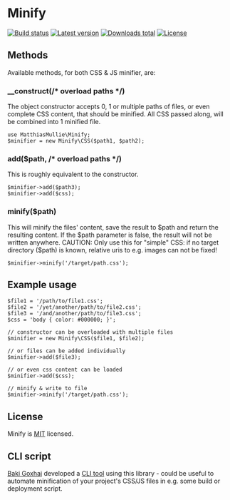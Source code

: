 # Minify

[![Build status](https://api.travis-ci.org/matthiasmullie/minify.svg?branch=master)](https://travis-ci.org/matthiasmullie/minify)
[![Latest version](http://img.shields.io/packagist/v/matthiasmullie/minify.svg)](https://packagist.org/packages/matthiasmullie/minify)
[![Downloads total](http://img.shields.io/packagist/dt/matthiasmullie/minify.svg)](https://packagist.org/packages/matthiasmullie/minify)
[![License](http://img.shields.io/packagist/l/matthiasmullie/minify.svg)](https://github.com/matthiasmullie/minify/blob/master/LICENSE)

## Methods
Available methods, for both CSS & JS minifier, are:

### __construct(/* overload paths */)
The object constructor accepts 0, 1 or multiple paths of files, or even complete CSS content, that should be minified.
All CSS passed along, will be combined into 1 minified file.

    use MatthiasMullie\Minify;
    $minifier = new Minify\CSS($path1, $path2);

### add($path, /* overload paths */)
This is roughly equivalent to the constructor.

    $minifier->add($path3);
    $minifier->add($css);

### minify($path)
This will minify the files' content, save the result to $path and return the resulting content.
If the $path parameter is false, the result will not be written anywhere. CAUTION: Only use this for "simple" CSS: if no target directory ($path) is known, relative uris to e.g. images can not be fixed!

    $minifier->minify('/target/path.css');


## Example usage
    $file1 = '/path/to/file1.css';
    $file2 = '/yet/another/path/to/file2.css';
    $file3 = '/and/another/path/to/file3.css';
    $css = 'body { color: #000000; }';

    // constructor can be overloaded with multiple files
    $minifier = new Minify\CSS($file1, $file2);

    // or files can be added individually
    $minifier->add($file3);

    // or even css content can be loaded
    $minifier->add($css);

    // minify & write to file
    $minifier->minify('/target/path.css');

## License
Minify is [MIT](http://opensource.org/licenses/MIT) licensed.

## CLI script
[Baki Goxhaj](https://github.com/banago) developed a [CLI tool](https://github.com/banago/CLI-Minify) using this library - could be useful to automate minification of your project's CSS/JS files in e.g. some build or deployment script.
